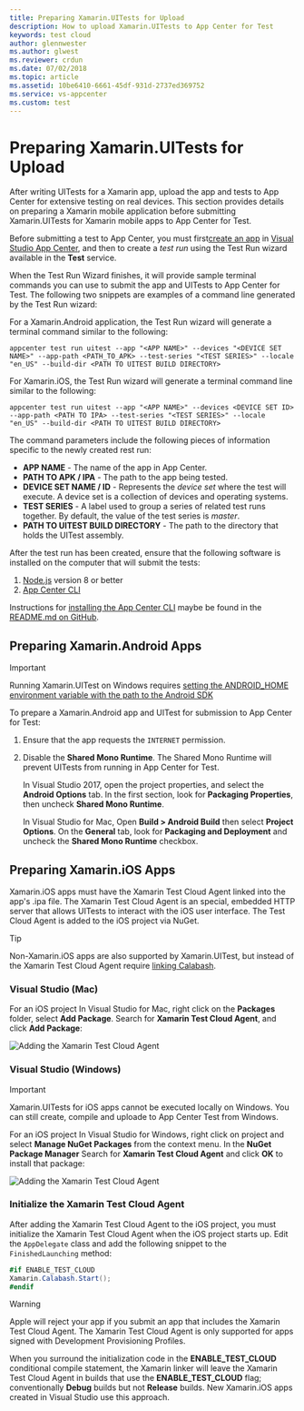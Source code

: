 ```yaml
---
title: Preparing Xamarin.UITests for Upload
description: How to upload Xamarin.UITests to App Center for Test
keywords: test cloud
author: glennwester
ms.author: glwest
ms.reviewer: crdun
ms.date: 07/02/2018
ms.topic: article
ms.assetid: 10be6410-6661-45df-931d-2737ed369752
ms.service: vs-appcenter
ms.custom: test
---
```


# Preparing Xamarin.UITests for Upload

After writing UITests for a Xamarin app, upload the app and tests to App Center for extensive testing on real devices. This section provides details on preparing a Xamarin mobile application before submitting Xamarin.UITests for Xamarin mobile apps to App Center for Test.

Before submitting a test to App Center, you must first[create an app](~/dashboard/creating-and-managing-apps.md) in [Visual Studio App Center](https://appcenter.ms/), and then to create a *test run* using the Test Run wizard available in the **Test** service.

When the Test Run Wizard finishes, it will provide sample terminal commands you can use to submit the app and UITests to App Center for Test. The following two snippets are examples of a command line generated by the Test Run wizard:

For a Xamarin.Android application, the Test Run wizard will generate a terminal command similar to the following:

```
appcenter test run uitest --app "<APP NAME>" --devices "<DEVICE SET NAME>" --app-path <PATH_TO_APK> --test-series "<TEST SERIES>" --locale "en_US" --build-dir <PATH TO UITEST BUILD DIRECTORY>
```

For Xamarin.iOS, the Test Run wizard will generate a terminal command line similar to the following:

```
appcenter test run uitest --app "<APP NAME>" --devices <DEVICE SET ID> --app-path <PATH TO IPA> --test-series "<TEST SERIES>" --locale "en_US" --build-dir <PATH TO UITEST BUILD DIRECTORY>
```

The command parameters include the following pieces of information specific to the newly created rest run:

* **APP NAME** - The name of the app in App Center.
* **PATH TO APK / IPA** - The path to the app being tested.
* **DEVICE SET NAME / ID** - Represents the *device set* where the test will execute. A device set is a collection of devices and operating systems.
* **TEST SERIES** - A label used to group a series of related test runs together. By default, the value of the test series is *master*.
* **PATH TO UITEST BUILD DIRECTORY** - The path to the directory that holds the UITest assembly.

After the test run has been created, ensure that the following software is installed on the computer that will submit the tests:

1. [Node.js](https://nodejs.org/en/) version 8 or better
2. [App Center CLI](~/cli/index.md)

Instructions for [installing the App Center CLI](https://github.com/Microsoft/AppCenter-CLI#installation) maybe be found in the [README.md on GitHub](https://github.com/Microsoft/AppCenter-CLI).

## Preparing Xamarin.Android Apps

> [!IMPORTANT]
> Running Xamarin.UITest on Windows requires [setting the ANDROID_HOME environment variable with the path to the Android SDK](https://www.360logica.com/blog/how-to-set-path-environmental-variable-for-sdk-in-windows/)

To prepare a Xamarin.Android app and UITest for submission to App Center for Test:

1. Ensure that the app requests the `INTERNET` permission.
2. Disable the **Shared Mono Runtime**. The Shared Mono Runtime will prevent UITests from running in App Center for Test.

    In Visual Studio 2017, open the project properties, and select the **Android Options** tab. In the first section, look for **Packaging Properties**, then uncheck **Shared Mono Runtime**.

    In Visual Studio for Mac, Open **Build > Android Build** then select **Project Options**. On the **General** tab, look for **Packaging and Deployment** and uncheck the **Shared Mono Runtime** checkbox.

## Preparing Xamarin.iOS Apps

Xamarin.iOS apps must have the Xamarin Test Cloud Agent linked into the app's .ipa file. The Xamarin Test Cloud Agent is an special, embedded HTTP server that allows UITests to interact with the iOS user interface. The Test Cloud Agent is added to the iOS project via NuGet.

> [!TIP]
> Non-Xamarin.iOS apps are also supported by Xamarin.UITest, but instead of the Xamarin Test Cloud Agent require [linking Calabash]( https://github.com/calabash/calabash-ios/wiki/Tutorial%3A-How-to-add-Calabash-to-Xcode).

### Visual Studio (Mac)

For an iOS project In Visual Studio for Mac, right click on the **Packages** folder, select **Add Package**. Search for **Xamarin Test Cloud Agent**, and click **Add Package**:

![Adding the Xamarin Test Cloud Agent](~/test-cloud/preparing-for-upload/images/05-addpackage-xs.png)

### Visual Studio (Windows)

> [!IMPORTANT]
> Xamarin.UITests for iOS apps cannot be executed locally on Windows. You can still create, compile and uploade to App Center Test from Windows.

For an iOS project In Visual Studio for Windows, right click on project and select **Manage NuGet Packages** from the context menu. In the **NuGet Package Manager** Search for **Xamarin Test Cloud Agent** and click **OK** to install that package:

![Adding the Xamarin Test Cloud Agent](~/test-cloud/preparing-for-upload/images/05-addpackage-vs.png)

### Initialize the Xamarin Test Cloud Agent

After adding the Xamarin Test Cloud Agent to the iOS project, you must initialize the Xamarin Test Cloud Agent when the iOS project starts up. Edit the `AppDelegate` class and add the following snippet to the `FinishedLaunching` method:

```csharp
#if ENABLE_TEST_CLOUD
Xamarin.Calabash.Start();
#endif
```

> [!WARNING]
> Apple will reject your app if you submit an app that includes the Xamarin Test Cloud Agent. The Xamarin Test Cloud Agent is only supported for apps signed with Development Provisioning Profiles.

When you surround the initialization code in the **ENABLE_TEST_CLOUD** conditional compile statement, the Xamarin linker will leave the Xamarin Test Cloud Agent in builds that use the **ENABLE_TEST_CLOUD** flag; conventionally **Debug** builds but not **Release** builds. New Xamarin.iOS apps created in Visual Studio use this approach.
